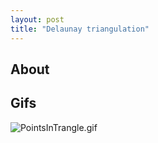 ```yaml
---
layout: post
title: "Delaunay triangulation"
---
```


## About

## Gifs

![PointsInTrangle.gif](https://drive.google.com/uc?id=1P_i0MtFj2r8uLFCbimL7NJ0ZFcjwaVpx&export=download)
